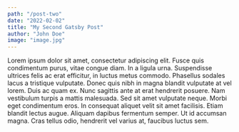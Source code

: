 ```yaml
---
path: "/post-two"
date: "2022-02-02"
title: "My Second Gatsby Post"
author: "John Doe"
image: "image.jpg"
---
```


Lorem ipsum dolor sit amet, consectetur adipiscing elit. Fusce quis condimentum purus, vitae congue diam. In a ligula urna. Suspendisse ultrices felis ac erat efficitur, in luctus metus commodo. Phasellus sodales lacus a tristique vulputate. Donec quis nibh in magna blandit vulputate at vel lorem. Duis ac quam ex. Nunc sagittis ante at erat hendrerit posuere. Nam vestibulum turpis a mattis malesuada. Sed sit amet vulputate neque. Morbi eget condimentum eros. In consequat aliquet velit sit amet facilisis. Etiam blandit lectus augue. Aliquam dapibus fermentum semper. Ut id accumsan magna. Cras tellus odio, hendrerit vel varius at, faucibus luctus sem.
